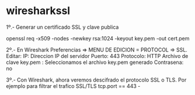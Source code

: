 # wiresharkssl

1º.- Generar un certificado SSL y clave publica

openssl req -x509 -nodes -newkey rsa:1024 -keyout key.pem -out cert.pem

2º.- En Wireshark
Preferencias => MENU DE EDICION = PROTOCOL => SSL.
Editar:
IP: Direccion IP del servidor
Puerto: 443
Protocolo: HTTP
Archivo de clave key.pem : Seleccionamos el archivo key.pem generado
Contrasena: no

3º.- Con Wireshark, ahora veremos descifrado el protocolo SSL o TLS.
Por ejemplo para filtrar el trafico SSL/TLS  tcp.port == 443 -
